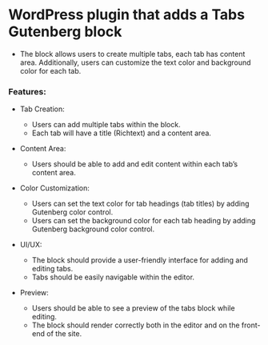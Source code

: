 # WordPress plugin that adds a Tabs Gutenberg block

- The block allows users to create multiple tabs, each tab has content area. Additionally, users can customize the text color and background color for each tab.

### Features:

- Tab Creation:

  - Users can add multiple tabs within the block.
  - Each tab will have a title (Richtext) and a content area.

- Content Area:

  - Users should be able to add and edit content within each tab’s content area.

- Color Customization:

  - Users can set the text color for tab headings (tab titles) by adding Gutenberg color control.
  - Users can set the background color for each tab heading by adding Gutenberg background color control.

- UI/UX:

  - The block should provide a user-friendly interface for adding and editing tabs.
  - Tabs should be easily navigable within the editor.

- Preview:

  - Users should be able to see a preview of the tabs block while editing.
  - The block should render correctly both in the editor and on the front-end of the site.
